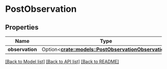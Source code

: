 # PostObservation

## Properties

Name | Type | Description | Notes
------------ | ------------- | ------------- | -------------
**observation** | Option<[**crate::models::PostObservationObservation**](PostObservation_observation.md)> |  | [optional]

[[Back to Model list]](../README.md#documentation-for-models) [[Back to API list]](../README.md#documentation-for-api-endpoints) [[Back to README]](../README.md)



